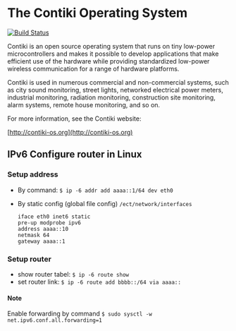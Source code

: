 The Contiki Operating System
============================

[![Build Status](https://travis-ci.org/contiki-os/contiki.svg?branch=master)](https://travis-ci.org/contiki-os/contiki/branches)

Contiki is an open source operating system that runs on tiny low-power
microcontrollers and makes it possible to develop applications that
make efficient use of the hardware while providing standardized
low-power wireless communication for a range of hardware platforms.

Contiki is used in numerous commercial and non-commercial systems,
such as city sound monitoring, street lights, networked electrical
power meters, industrial monitoring, radiation monitoring,
construction site monitoring, alarm systems, remote house monitoring,
and so on.

For more information, see the Contiki website:

[http://contiki-os.org](http://contiki-os.org)


## IPv6 Configure router in Linux

### Setup address

- By command: `$ ip -6 addr add aaaa::1/64 dev eth0`

- By static config (global file config) `/ect/network/interfaces`

  ```
  iface eth0 inet6 static 
  pre-up modprobe ipv6 
  address aaaa::10 
  netmask 64 
  gateway aaaa::1 
  ```

### Setup router

- show router tabel: `$ ip -6 route show`
- set router link: `$ ip -6 route add bbbb::/64 via aaaa::`

#### Note

Enable forwarding by command `$ sudo sysctl -w net.ipv6.conf.all.forwarding=1`
